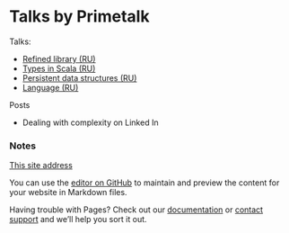 # Talks by Primetalk

Talks:

- [Refined library (RU)](refined.html)
- [Types in Scala (RU)](types.html)
- [Persistent data structures (RU)](persistent-data-talk.html)
- [Language (RU)](language-logic-en-notes.html)

Posts

- Dealing with complexity on Linked In


### Notes

[This site address](https://primetalk.github.io/talks/)

You can use the [editor on GitHub](https://github.com/Primetalk/talks/edit/master/README.md) to maintain and preview the content for your website in Markdown files.

Having trouble with Pages? Check out our [documentation](https://help.github.com/categories/github-pages-basics/) or [contact support](https://github.com/contact) and we’ll help you sort it out.
